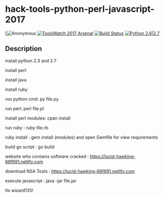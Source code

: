 # hack-tools-python-perl-javascript-2017


[![Anonymous](https://i.pinimg.com/236x/80/11/d1/8011d144a7c106c936cc2778531c9589--anonymous.jpg?b=t) 
[![ToolsWatch 2017 Arsenal](https://rawgithub.com/toolswatch/badges/master/arsenal/2017.svg)](https://www.blackhat.com/us-17/arsenal/schedule/index.html#yasuo-7909)
 [![Build Status](https://api.travis-ci.org/sqlmapproject/sqlmap.svg?branch=master)](https://api.travis-ci.org/sqlmapproject/sqlmap)
 [![Python 2.6|2.7](https://img.shields.io/badge/python-2.6|2.7-yellow.svg)](https://www.python.org/)

 ## Description

install python 2.3 and 2.7

install perl

install java

install ruby

run python cmd: py file.py

run perl: perl file.pl

install perl modules: cpan install

run ruby : ruby file.rb

ruby install : gem install (modules) and open Gemfile for view requirements

build go script : go build

website who contains software cracked : https://lucid-hawking-66f691.netlify.com

download NSA Tools : https://lucid-hawking-66f691.netlify.com


execute javascript : java -jar file.jar

Its wizard135!
